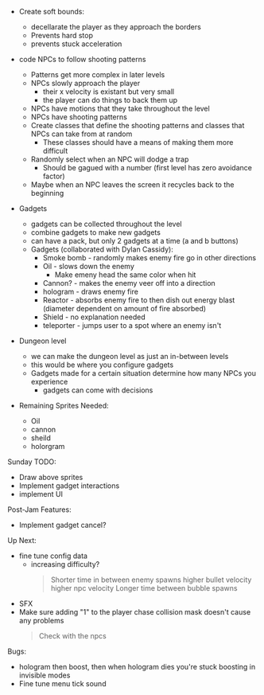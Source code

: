 * Create soft bounds:
	* decellarate the player as they approach the borders
	* Prevents hard stop
	* prevents stuck acceleration

* code NPCs to follow shooting patterns
	* Patterns get more complex in later levels
	* NPCs slowly approach the player
		* their x velocity is existant but very small
		* the player can do things to back them up
	* NPCs have motions that they take throughout the level
	* NPCs have shooting patterns
	* Create classes that define the shooting patterns and classes that NPCs can take from at random
		* These classes should have a means of making them more difficult
	* Randomly select when an NPC will dodge a trap
		* Should be gagued with a number (first level has zero avoidance factor)
	* Maybe when an NPC leaves the screen it recycles back to the beginning

* Gadgets
	* gadgets can be collected throughout the level
	* combine gadgets to make new gadgets
	* can have a pack, but only 2 gadgets at a time (a and b buttons)
	* Gadgets (collaborated with Dylan Cassidy):
		* Smoke bomb - randomly makes enemy fire go in other directions
		* Oil - slows down the enemy
			* Make emeny head the same color when hit
		* Cannon? - makes the enemy veer off into a direction
		* hologram - draws enemy fire
		* Reactor - absorbs enemy fire to then dish out energy blast (diameter dependent on amount of fire absorbed)
		* Shield - no explanation needed
		* teleporter - jumps user to a spot where an enemy isn't
* Dungeon level
	* we can make the dungeon level as just an in-between levels
	* this would be where you configure gadgets
	* Gadgets made for a certain situation determine how many NPCs you experience
		* gadgets can come with decisions

* Remaining Sprites Needed:
	* Oil
	* cannon
	* sheild
	* holorgram

Sunday TODO:
* Draw above sprites
* Implement gadget interactions
* implement UI

Post-Jam Features:
* Implement gadget cancel?

Up Next:
* fine tune config data
	* increasing difficulty?
		> Shorter time in between enemy spawns
		> higher bullet velocity
		> higher npc velocity
		> Longer time between bubble spawns
* SFX
* Make sure adding "1" to the player chase collision mask doesn't cause any problems
	> Check with the npcs

Bugs:
* hologram then boost, then when hologram dies you're stuck boosting in invisible modes
* Fine tune menu tick sound

